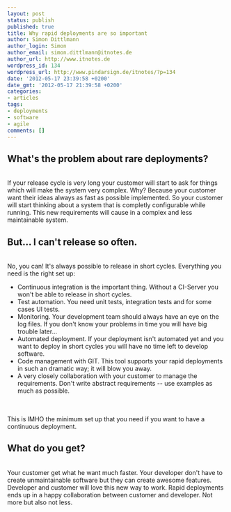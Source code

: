 ```yaml
---
layout: post
status: publish
published: true
title: Why rapid deployments are so important
author: Simon Dittlmann
author_login: Simon
author_email: simon.dittlmann@itnotes.de
author_url: http://www.itnotes.de
wordpress_id: 134
wordpress_url: http://www.pindarsign.de/itnotes/?p=134
date: '2012-05-17 23:39:58 +0200'
date_gmt: '2012-05-17 21:39:58 +0200'
categories:
- articles
tags:
- deployments
- software
- agile
comments: []
---
```

<h2>What's the problem about rare deployments?</h2><br />
If your release cycle is very long your customer will start to ask for things which will make the system very complex. Why? Because your customer want their ideas always as fast as possible implemented. So your customer will start thinking about a system that is completly configurable while running. This new requirements will cause in a complex and less maintainable system.</p>
<h2>But... I can't release so often.</h2><br />
No, you can! It's always possible to release in short cycles. Everything you need is the right set up:</p>
<ul>
<li>Continuous integration is the important thing. Without a CI-Server you won't be able to release in short cycles.</li>
<li>Test automation. You need unit tests, integration tests and for some cases UI tests.</li>
<li>Monitoring. Your development team should always have an eye on the log files. If you don't know your problems in time you will have big trouble later...</li>
<li>Automated deployment. If your deployment isn't automated yet and you want to deploy in short cycles you will have no time left to develop software.</li>
<li>Code management with GIT. This tool supports your rapid deployments in such an dramatic way; it will blow you away.</li>
<li>A very closely collaboration with your customer to manage the requirements. Don't write abstract requirements -- use examples as much as possible.</li><br />
</ul><br />
This is IMHO the minimum set up that you need if you want to have a continuous deployment.</p>
<h2>What do you get?</h2><br />
Your customer get what he want much faster. Your developer don't have to create unmaintainable software but they can create awesome features. Developer and customer will love this new way to work. Rapid deployments ends up in a happy collaboration between customer and developer. Not more but also not less.</p>
